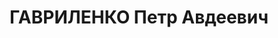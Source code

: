 ---
title: ГАВРИЛЕНКО Петр Авдеевич
description: '1898 г.р., украинец, член ВКП(б) с 1932, нач. ОБП Черниговского облсовета
  ОАХ.

  Арестован 16.09.1937. Приговор: ВК ВС СССР 22.12.1937.

  Реабилитирован в 1956'
---